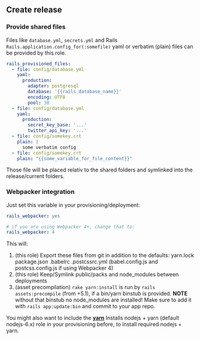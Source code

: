 ## Create release



### Provide shared files

Files like ``database.yml``, ``secrets.yml`` and Rails ``Rails.application.config_for(:somefile)`` yaml or verbatim (plain) files can be provided by this role.

```yaml
rails_provisioned_files:
  - file: config/database.yml
    yaml:
      production:
        adapter: postgresql
        database: '{{rails_database_name}}'
        encoding: UTF8
        pool: 30
  - file: config/database.yml
    yaml:
      production:
        secret_key_base: '...'
        twitter_api_key: '...'
  - file: config/somekey.crt
    plain: |
      some verbatim config
  - file: config/somekey.crt
    plain: "{{some_variable_for_file_content}}"
```

Those file will be placed relativ to the shared folders and symlinked into the release/current folders.


### Webpacker integration

Just set this variable in your provisioning/deployment:

```yaml
rails_webpacker: yes

# if you are using Webpacker 4+, change that to:
rails_webpacker: 4
```

This will:

1. (this role) Export these files from git in addition to the defaults: yarn.lock package.json .babelrc .postcssrc.yml (babel.config.js and postcss.config.js if using Webpacker 4)
2. (this role) Keep/Symlink public/packs and node_modules between deployments
3. (asset precompilation) ``rake yarn:install`` is run by ``rails assets:precompile`` (from +5.1), if a bin/yarn binstub is provided. **NOTE** without that binstub no node_modules are installed! Make sure to add it with ``rails app:update:bin`` and commit to your app repo.

You might also want to include the [**yarn**](https://github.com/dresden-weekly/ansible-rails/tree/develop/yarn) Installs nodejs + yarn (default nodejs-6.x) role in your provisioning before, to install required nodejs + yarn.

